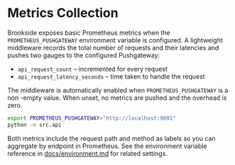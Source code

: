 # Metrics Collection

Brookside exposes basic Prometheus metrics when the `PROMETHEUS_PUSHGATEWAY`
environment variable is configured. A lightweight middleware records the total
number of requests and their latencies and pushes two gauges to the configured
Pushgateway:

- `api_request_count` – incremented for every request
- `api_request_latency_seconds` – time taken to handle the request

The middleware is automatically enabled when `PROMETHEUS_PUSHGATEWAY` is a non
-empty value. When unset, no metrics are pushed and the overhead is zero.

```bash
export PROMETHEUS_PUSHGATEWAY="http://localhost:9091"
python -m src.api
```

Both metrics include the request path and method as labels so you can aggregate
by endpoint in Prometheus. See the environment variable reference in
[docs/environment.md](environment.md) for related settings.
